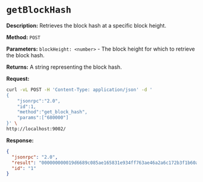 # `getBlockHash`

**Description:**  Retrieves the block hash at a specific block height.

**Method:** `POST`

**Parameters:**
    `blockHeight: <number>` - The block height for which to retrieve the block hash.

**Returns:** A string representing the block hash.

**Request:**
```bash
curl -vL POST -H 'Content-Type: application/json' -d '
{
    "jsonrpc":"2.0",
    "id":1,
    "method":"get_block_hash",
    "params":["680000"]
}' \
http://localhost:9002/
```

**Response:**
```json
{
  "jsonrpc": "2.0",
  "result": "000000000019d6689c085ae165831e934ff763ae46a2a6c172b3f1b60a8ce26f",
  "id": "1"
}
```

